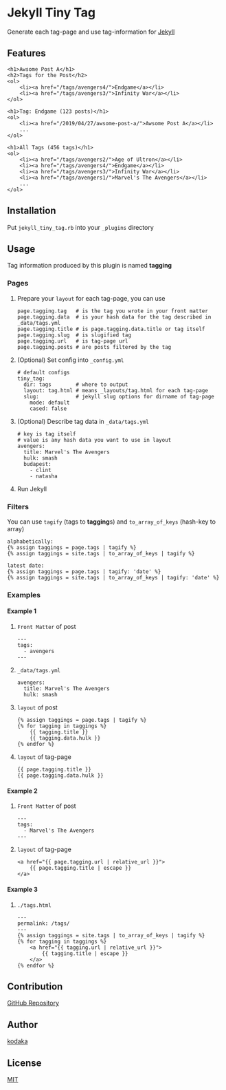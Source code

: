 # Jekyll Tiny Tag

Generate each tag-page and use tag-information for [Jekyll](https://jekyllrb.com)

## Features

    <h1>Awsome Post A</h1>
    <h2>Tags for the Post</h2>
    <ol>
        <li><a href="/tags/avengers4/">Endgame</a></li>
        <li><a href="/tags/avengers3/">Infinity War</a></li>
    </ol>

    <h1>Tag: Endgame (123 posts)</h1>
    <ol>
        <li><a href="/2019/04/27/awsome-post-a/">Awsome Post A</a></li>
        ...
    </ol>

    <h1>All Tags (456 tags)</h1>
    <ol>
        <li><a href="/tags/avengers2/">Age of Ultron</a></li>
        <li><a href="/tags/avengers4/">Endgame</a></li>
        <li><a href="/tags/avengers3/">Infinity War</a></li>
        <li><a href="/tags/avengers1/">Marvel's The Avengers</a></li>
        ...
    </ol>

## Installation

Put `jekyll_tiny_tag.rb` into your `_plugins` directory

## Usage

Tag information produced by this plugin is named **tagging**

### Pages

1. Prepare your `layout` for each tag-page, you can use

       page.tagging.tag   # is the tag you wrote in your front matter
       page.tagging.data  # is your hash data for the tag described in _data/tags.yml
       page.tagging.title # is page.tagging.data.title or tag itself
       page.tagging.slug  # is slugified tag
       page.tagging.url   # is tag-page url
       page.tagging.posts # are posts filtered by the tag

1. (Optional) Set config into `_config.yml`

       # default configs
       tiny_tag:
         dir: tags        # where to output
         layout: tag.html # means _layouts/tag.html for each tag-page
         slug:            # jekyll slug options for dirname of tag-page
           mode: default
           cased: false

1. (Optional) Describe tag data in `_data/tags.yml`

       # key is tag itself
       # value is any hash data you want to use in layout
       avengers:
         title: Marvel's The Avengers
         hulk: smash
         budapest:
           - clint
           - natasha

1. Run Jekyll

### Filters

You can use `tagify` (tags to **tagging**s) and `to_array_of_keys` (hash-key to array)

    alphabetically:
    {% assign taggings = page.tags | tagify %}
    {% assign taggings = site.tags | to_array_of_keys | tagify %}

    latest date:
    {% assign taggings = page.tags | tagify: 'date' %}
    {% assign taggings = site.tags | to_array_of_keys | tagify: 'date' %}

### Examples

#### Example 1

1. `Front Matter` of post

       ---
       tags:
         - avengers
       ---

1. `_data/tags.yml`

       avengers:
         title: Marvel's The Avengers
         hulk: smash

1. `layout` of post

       {% assign taggings = page.tags | tagify %}
       {% for tagging in taggings %}
           {{ tagging.title }}
           {{ tagging.data.hulk }}
       {% endfor %}

1. `layout` of tag-page

       {{ page.tagging.title }}
       {{ page.tagging.data.hulk }}

#### Example 2

1. `Front Matter` of post

       ---
       tags:
         - Marvel's The Avengers
       ---

1. `layout` of tag-page

       <a href="{{ page.tagging.url | relative_url }}">
           {{ page.tagging.title | escape }}
       </a>

#### Example 3

1. `./tags.html`

       ---
       permalink: /tags/
       ---
       {% assign taggings = site.tags | to_array_of_keys | tagify %}
       {% for tagging in taggings %}
           <a href="{{ tagging.url | relative_url }}">
               {{ tagging.title | escape }}
           </a>
       {% endfor %}

## Contribution

[GitHub Repository](https://github.com/kodaka/jekyll_tiny_tag)

## Author

[kodaka](https://github.com/kodaka)

## License

[MIT](https://github.com/kodaka/jekyll_tiny_tag/blob/master/LICENSE)
